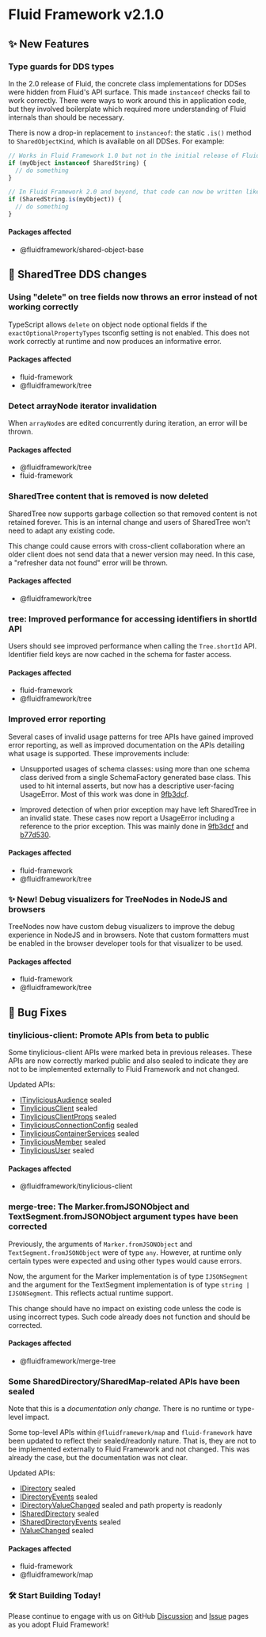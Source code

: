 <!-- THIS IS AN AUTOGENERATED FILE. DO NOT EDIT THIS FILE DIRECTLY. -->

# Fluid Framework v2.1.0

## ✨ New Features

### Type guards for DDS types

In the 2.0 release of Fluid, the concrete class implementations for DDSes were hidden from Fluid's API surface. This made `instanceof` checks fail to work correctly. There were ways to work around this in application code, but they involved boilerplate which required more understanding of Fluid internals than should be necessary.

There is now a drop-in replacement to `instanceof`: the static `.is()` method to `SharedObjectKind`, which is available on all DDSes. For example:

```typescript
// Works in Fluid Framework 1.0 but not in the initial release of Fluid Framework 2.0:
if (myObject instanceof SharedString) {
  // do something
}

// In Fluid Framework 2.0 and beyond, that code can now be written like so:
if (SharedString.is(myObject)) {
  // do something
}
```

#### Packages affected

- @fluidframework/shared-object-base

## 🌳 SharedTree DDS changes

### Using "delete" on tree fields now throws an error instead of not working correctly

TypeScript allows `delete` on object node optional fields if the `exactOptionalPropertyTypes` tsconfig setting is not enabled. This does not work correctly at runtime and now produces an informative error.

#### Packages affected

- fluid-framework
- @fluidframework/tree

### Detect arrayNode iterator invalidation

When `arrayNode`s are edited concurrently during iteration, an error will be thrown.

#### Packages affected

- @fluidframework/tree
- fluid-framework

### SharedTree content that is removed is now deleted

SharedTree now supports garbage collection so that removed content is not retained forever. This is an internal change and users of SharedTree won't need to adapt any existing code.

This change could cause errors with cross-client collaboration where an older client does not send data that a newer version may need. In this case, a "refresher data not found" error will be thrown.

#### Packages affected

- @fluidframework/tree

### tree: Improved performance for accessing identifiers in shortId API

Users should see improved performance when calling the `Tree.shortId` API. Identifier field keys are now cached in the schema for faster access.

#### Packages affected

- fluid-framework
- @fluidframework/tree

### Improved error reporting

Several cases of invalid usage patterns for tree APIs have gained improved error reporting, as well as improved documentation on the APIs detailing what usage is supported. These improvements include:

- Unsupported usages of schema classes: using more than one schema class derived from a single SchemaFactory generated base class. This used to hit internal asserts, but now has a descriptive user-facing UsageError. Most of this work was done in [9fb3dcf](https://github.com/microsoft/FluidFramework/commit/9fb3dcf491a7f0d66f4abbdc64ab97ccabef4707).

- Improved detection of when prior exception may have left SharedTree in an invalid state. These cases now report a UsageError including a reference to the prior exception. This was mainly done in [9fb3dcf](https://github.com/microsoft/FluidFramework/commit/9fb3dcf491a7f0d66f4abbdc64ab97ccabef4707) and [b77d530](https://github.com/microsoft/FluidFramework/commit/b77d530b9252201c40a90d1a2a6315f76f1a4a4b).

#### Packages affected

- fluid-framework
- @fluidframework/tree

### ✨ New! Debug visualizers for TreeNodes in NodeJS and browsers

TreeNodes now have custom debug visualizers to improve the debug experience in NodeJS and in browsers. Note that custom formatters must be enabled in the browser developer tools for that visualizer to be used.

#### Packages affected

- fluid-framework
- @fluidframework/tree

## 🐛 Bug Fixes

### tinylicious-client: Promote APIs from beta to public

Some tinylicious-client APIs were marked beta in previous releases. These APIs are now correctly marked public and also sealed to indicate they are not to be implemented externally to Fluid Framework and not changed.

Updated APIs:

- [ITinyliciousAudience](https://fluidframework.com/docs/api/v2/tinylicious-client/itinyliciousaudience-typealias) sealed
- [TinyliciousClient](https://fluidframework.com/docs/api/v2/tinylicious-client/tinyliciousclient-class) sealed
- [TinyliciousClientProps](https://fluidframework.com/docs/api/v2/tinylicious-client/tinyliciousclientprops-interface) sealed
- [TinyliciousConnectionConfig](https://fluidframework.com/docs/api/v2/tinylicious-client/tinyliciousconnectionconfig-interface) sealed
- [TinyliciousContainerServices](https://fluidframework.com/docs/api/v2/tinylicious-client/tinyliciouscontainerservices-interface) sealed
- [TinyliciousMember](https://fluidframework.com/docs/api/v2/tinylicious-client/tinyliciousmember-interface) sealed
- [TinyliciousUser](https://fluidframework.com/docs/api/v2/tinylicious-client/tinylicioususer-interface) sealed

#### Packages affected

- @fluidframework/tinylicious-client

### merge-tree: The Marker.fromJSONObject and TextSegment.fromJSONObject argument types have been corrected

Previously, the arguments of `Marker.fromJSONObject` and `TextSegment.fromJSONObject` were of type `any`. However, at runtime only certain types were expected and using other types would cause errors.

Now, the argument for the Marker implementation is of type `IJSONSegment` and the argument for the TextSegment implementation is of type `string | IJSONSegment`. This reflects actual runtime support.

This change should have no impact on existing code unless the code is using incorrect types. Such code already does not function and should be corrected.

#### Packages affected

- @fluidframework/merge-tree

### Some SharedDirectory/SharedMap-related APIs have been sealed

Note that this is a _documentation only change._ There is no runtime or type-level impact.

Some top-level APIs within `@fluidframework/map` and `fluid-framework` have been updated to reflect their sealed/readonly nature. That is, they are not to be implemented externally to Fluid Framework and not changed. This was already the case, but the documentation was not clear.

Updated APIs:

- [IDirectory](https://fluidframework.com/docs/api/v2/fluid-framework/idirectory-interface) sealed
- [IDirectoryEvents](https://fluidframework.com/docs/api/v2/fluid-framework/idirectoryevents-interface) sealed
- [IDirectoryValueChanged](https://fluidframework.com/docs/api/v2/fluid-framework/idirectoryvaluechanged-interface) sealed and path property is readonly
- [ISharedDirectory](https://fluidframework.com/docs/api/v2/fluid-framework/ishareddirectory-interface) sealed
- [ISharedDirectoryEvents](https://fluidframework.com/docs/api/v2/fluid-framework/ishareddirectoryevents-interface) sealed
- [IValueChanged](https://fluidframework.com/docs/api/v2/fluid-framework/ivaluechanged-interface) sealed

#### Packages affected

- fluid-framework
- @fluidframework/map

### 🛠️ Start Building Today!

Please continue to engage with us on GitHub [Discussion](https://github.com/microsoft/FluidFramework/discussions) and [Issue](https://github.com/microsoft/FluidFramework/issues) pages as you adopt Fluid Framework!

